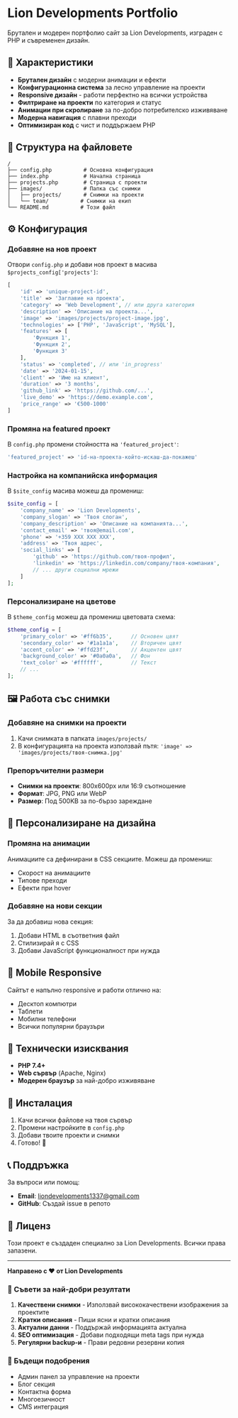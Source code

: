 # Lion Developments Portfolio

Брутален и модерен портфолио сайт за Lion Developments, изграден с PHP и съвременен дизайн.

## 🚀 Характеристики

- **Брутален дизайн** с модерни анимации и ефекти
- **Конфигурационна система** за лесно управление на проекти
- **Responsive дизайн** - работи перфектно на всички устройства
- **Филтриране на проекти** по категория и статус
- **Анимации при скролиране** за по-добро потребителско изживяване
- **Модерна навигация** с плавни преходи
- **Оптимизиран код** с чист и поддържаем PHP

## 📁 Структура на файловете

```
/
├── config.php          # Основна конфигурация
├── index.php           # Начална страница
├── projects.php        # Страница с проекти
├── images/             # Папка със снимки
│   ├── projects/       # Снимки на проекти
│   └── team/          # Снимки на екип
└── README.md          # Този файл
```

## ⚙️ Конфигурация

### Добавяне на нов проект

Отвори `config.php` и добави нов проект в масива `$projects_config['projects']`:

```php
[
    'id' => 'unique-project-id',
    'title' => 'Заглавие на проекта',
    'category' => 'Web Development', // или друга категория
    'description' => 'Описание на проекта...',
    'image' => 'images/projects/project-image.jpg',
    'technologies' => ['PHP', 'JavaScript', 'MySQL'],
    'features' => [
        'Функция 1',
        'Функция 2',
        'Функция 3'
    ],
    'status' => 'completed', // или 'in_progress'
    'date' => '2024-01-15',
    'client' => 'Име на клиент',
    'duration' => '3 months',
    'github_link' => 'https://github.com/...',
    'live_demo' => 'https://demo.example.com',
    'price_range' => '€500-1000'
]
```

### Промяна на featured проект

В `config.php` промени стойността на `'featured_project'`:

```php
'featured_project' => 'id-на-проекта-който-искаш-да-покажеш'
```

### Настройка на компанийска информация

В `$site_config` масива можеш да промениш:

```php
$site_config = [
    'company_name' => 'Lion Developments',
    'company_slogan' => 'Твоя слоган',
    'company_description' => 'Описание на компанията...',
    'contact_email' => 'твоя@email.com',
    'phone' => '+359 XXX XXX XXX',
    'address' => 'Твоя адрес',
    'social_links' => [
        'github' => 'https://github.com/твоя-профил',
        'linkedin' => 'https://linkedin.com/company/твоя-компания',
        // ... други социални мрежи
    ]
];
```

### Персонализиране на цветове

В `$theme_config` можеш да промениш цветовата схема:

```php
$theme_config = [
    'primary_color' => '#ff6b35',      // Основен цвят
    'secondary_color' => '#1a1a1a',    // Вторичен цвят
    'accent_color' => '#ffd23f',       // Акцентен цвят
    'background_color' => '#0a0a0a',   // Фон
    'text_color' => '#ffffff',         // Текст
    // ...
];
```

## 🖼️ Работа със снимки

### Добавяне на снимки на проекти

1. Качи снимката в папката `images/projects/`
2. В конфигурацията на проекта използвай пътя: `'image' => 'images/projects/твоя-снимка.jpg'`

### Препоръчителни размери

- **Снимки на проекти**: 800x600px или 16:9 съотношение
- **Формат**: JPG, PNG или WebP
- **Размер**: Под 500KB за по-бързо зареждане

## 🎨 Персонализиране на дизайна

### Промяна на анимации

Анимациите са дефинирани в CSS секциите. Можеш да промениш:

- Скорост на анимациите
- Типове преходи
- Ефекти при hover

### Добавяне на нови секции

За да добавиш нова секция:

1. Добави HTML в съответния файл
2. Стилизирай я с CSS
3. Добави JavaScript функционалност при нужда

## 📱 Mobile Responsive

Сайтът е напълно responsive и работи отлично на:

- Десктоп компютри
- Таблети
- Мобилни телефони
- Всички популярни браузъри

## 🔧 Технически изисквания

- **PHP 7.4+**
- **Web сървър** (Apache, Nginx)
- **Модерен браузър** за най-добро изживяване

## 🚀 Инсталация

1. Качи всички файлове на твоя сървър
2. Промени настройките в `config.php`
3. Добави твоите проекти и снимки
4. Готово! 🎉

## 📞 Поддръжка

За въпроси или помощ:

- **Email**: liondevelopments1337@gmail.com
- **GitHub**: Създай issue в репото

## 📄 Лиценз

Този проект е създаден специално за Lion Developments. Всички права запазени.

---

**Направено с ❤️ от Lion Developments**

### 🎯 Съвети за най-добри резултати

1. **Качествени снимки** - Използвай висококачествени изображения за проектите
2. **Кратки описания** - Пиши ясни и кратки описания
3. **Актуални данни** - Поддържай информацията актуална
4. **SEO оптимизация** - Добави подходящи meta tags при нужда
5. **Регулярни backup-и** - Прави редовни резервни копия

### 🔮 Бъдещи подобрения

- Админ панел за управление на проекти
- Блог секция
- Контактна форма
- Многоезичност
- CMS интеграция